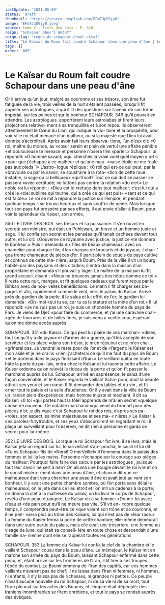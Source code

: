 ```yaml
---
lastUpdate: '2021-05-09'
status: 'draft'
thumbnail: 'https://source.unsplash.com/EFm7JpD9jy8'
image: 'EFm7JpD9jy8.jpeg'
source: tome V - livre des rois - P. 348
reign: "Schapour Dhou'l Aktaf"
reign-slug: 'regne-de-schapour-dhoul-aktaf'
title: "Le Kaïsar du Roum fait coudre Schapour dans une peau d'âne | Le Livre des Rois | Shâhnâmeh"
tags: []
order: '005'
---
```


# Le Kaïsar du Roum fait coudre Schapour dans une peau d'âne

Or il arriva qu’un jour, malgré sa couronne et ses trésors, son âme fut fatiguée de la vie; trois veilles
de la nuit s’étaient passées, lorsqu’il fit appeler ses astrologues, à qui il lit des questions sur l’avenir de son trône impérial, sur les peines et sur le bonheur
SCHAPOUR. 349 qu’il pouvait en attendre. Les astrologues. apportèrent
leurs astrolabes et firent leurs. projections relative-
ment à sa tranquillité et à son repos. Ils observèrent
attentivement le Cœur du Lion, qui indique la vic- toire et la prospérité, pour voir si le roi était menacé
d’un malheur, ou si la majesté que Dieu lui avait donnée s’accroîtrait. Après avoir fait leurs observa- tions, l’un d’eux dit: «0 roi, maître du monde, au «cœur serein et plein de vertu! une affaire pénible «et douloureuse te menace et personne n’osera t’en «parler.» Schapour lui répondit: «O homme savant;
«qui cherches la vraie voiel quel moyen y a-t-il «pour que j’échappe à ce malheur et qu’une mau-
«vaise étoile ne me foule pas aux pieds ’I» L’astro-
logue répliqua : «0 roil qui est-ce qui peut, par la «bravoure ou par le savoir, se soustraire à la rota- «tion de cette roue instable, si sage ou si belliqueux «qu’il soit? Tout ce qui doit se passer se passera «avec certitude; ne luttons pas contre la rotation «du ciel.» Le noble roi lui répondit : «Dieu est le «refuge dans tout malheur; c’est lui qui a créé le
«ciel sublime qui tourne, qui a créé ce qui est puis- «sant et ce qui est faible.»
Le roi se mit à répandre la justice sur l’empire,
et pendant quelque temps il se trouva heureux et sans souffrir de peine. Mais lorsque tout son pays fut prospère par ses efforts, il eut envie d’aller à Boum, pour voir la splendeur du Kaiser, son armée,

350 LE LIVRE DES ROIS.
ses trésors et sa puissance. Il s’en ouvrit en secretà
son ministre, qui était un Pehlewan, un brave et un
homme juste et sage. Il lui confia son secret et les pensées qu’il tenait cachées devant tout autre, et lui
dit: «Gouverne ce royaume avec justice, la justice «te donnera le bonheur.» Puis il demanda dix files
de beaux chameaux, avec un chamelier pour chaque file; il les chargea de brocarts et de joyaux; il char- ’ gea trente chameaux de pièces d’or. Il partit plein
de soucis du pays cultivé et continua de cette ma- nière jusqu’à Boum. Près de la ville il vit un bourg habité-par des paysans et des citadins; il entra dans la maison d’un propriétaire et demanda s’il pouvait
y loger. Le maître de la maison lui’fit grand accueil, disant : «Nous ne trouvons jamais des hôtes comme ce toi.» Il resta cette nuit, mangea, et fit quelques cadeaux qui furent reçus par le Dihkan avec de nou- velles bénédictions. Le matin il fit charger ses ba-
gages et alla, rapidement comme le vent, vers le palais du Kaïsar.
Arrivé près du gardien de la perle, il le salua et lui offrit de l’or; le gardien lui demanda : «Dis-moi «qui tu es, car tu as la stature et la mine d’un roi.»
Il lui répondit: «Je ne suis pas un roi, je suis un «honnête homme du pays de Fars. Je viens de Djez «pour faire du commerce, et j’ai une caravane char-
«gée de fourrures et de toiles fines; je suis venu à «cette cour, espérant qu’on me donne accès auprès

SGHAPOUR. 351 «du Kaisar. Ce qui peut lui plaire de ces marchan-
«dises, tout ce qu’il y a de joyaux et d’armes de
« guerre, qu’il les accepte de son serviteur et les place «dans son trésor, je m’en réjouirai et ne m’en cha-
. «grinerai pas. Je vendrai le reste pour de l’or et de «l’argent: le Kaiser est mon asile et je ne crains «rien; j’achèterai ce qu’il me faut du pays de Boum
«et le porterai dans le pays florissant d’Iran.»
Le vieillard quitta en toute hâte la porte du pa- lais, entra chez le Kaïsar et lui raconta cette affaire. Le Kaiser ordonna qu’on relevât le rideau de la
porte et qu’on fît passer le marchand auprès de lui. Schapour, arrivé en saprésence, le salua d’une façon convenable, et le Kaiser regarda le vaillant Scha- pour, dout la beauté attirait ses yeux et son cœur.
Il fit demander des tables et du vin , et fit orner tout le palais et la salle d’audience. Or il y avait dans
la ville de Boum un Iranien plein d’expérience, mais homme injuste et méchant; il dit au Kaiser: «0 toi «qui portes haut la tôle! apprends de m’ai en secret «quelque chose de nouveau. Ce notable marchand «qui vend du brocart pour des pièces d’or, je dis
«que c’est Schapour le roi des rois, d’après ses pa-
«roles, son aspect, sa mine majestueuse et ses ma- « nières.» Le Kaïsar à ces paroles-futytroublé, et ses
yeux s’obscurcirent en regardant le roi; il plaça un surveillant pour l’observer, ne dit rien à personne et garda ce secret pour lui-même.

352 LE LIVRE DES BOIS.
Lorsque le roi Schapour fut ivre, il se leva; mais
le Kaïsar jeta un regard sur lui, le surveillant s’ap- procha, le saisit et lui dit: «Tu es Schapour fils de «Nersi! O merVeiIlel» Il l’emmena dans le palais
des femmes et lui lia les mains. Personne n’échappe
par le.courage aux piéges du malheur. Pourquoi faire faire des calculs par les astrologues , puisque tout leur savoir ne sert à rien? On alluma une bougie devant le roi ivre et on le cousit miséra- ment dans une peau d’âne, et chacun dit que ce malheureux était venu chercher une peau d’âne et
avait jeté au vent son bonheur.
Il y avait une petite chambre sombre, où l’on porta sans délai le malheureux; on le jeta dans ce lieu étroit et l’on mit un cadenas à la porte; on donna la clef à la maîtresse du palais; on lui livra
le corps de Schapour, revêtu d’une peau étrangère.
Le Kaïsar dit à sa femme: «Donne-lui assez d’eau et
«de pain pour qu’il ne meure pas vite. S’il vit en-
«core quelque temps, il comprendra peut-être ce «que valent son trône et sa couronne, et il ne pen- «sera plus au trône des Kaïsars, lui qui n’est pas de
«leur race.» La femme du Kaiser ferma la porte de cette chambre; elle-même demeurait dans une autre partie du palais, mais elle avait une trésorière. une femme au visage de lune, qui était sa conseil- lère en toute chose et descendait d’une famille ira- nienne dont elle se rappelait toutes les générations.

SCHAPOUR. 353 La femme du Kaïsar lui confia la clef de la chambre
et le vaillant Schapour cousu dans la peau d’âne. Le mêmejour, le Kaïsar mit en marche son armée
du pays du Boum, laissant Schapour enfermé dans cette peau, et, étant arrivé sur les frontières de l’Iran, il lit tirer à ses troupes l’épée du combat. Le
Boumi emmena de l’lran des captifs, car ces hommes vaillants n’avaient pas de chef; il ne laissa dans l’lran ni femmes, ni hommes, ni enfants, il n’y laissa
pas de richesses, ni grandes ni petites. Ce peuple n’avait aucune nouvelle du roi Schapour, ni de sa
vie ni de sa mort; tout l’lran pleurait sur les actes
des Boumis, et l’empire était dépeuplé; des Iraniens innombrables se firent chrétiens, et tout le pays se rendait auprès des évêques.

